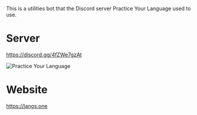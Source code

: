 This is a utilities bot that the Discord server Practice Your Language used to use.

# Server
https://discord.gg/4fZWe7gzAt

![Practice Your Language](https://invidget.switchblade.xyz/4fZWe7gzAt?theme=light)

# Website
https://langs.one
